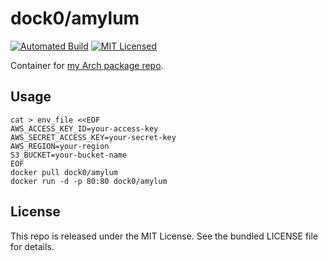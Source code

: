 dock0/amylum
=======

[![Automated Build](http://img.shields.io/badge/automated-build-green.svg)](https://registry.hub.docker.com/u/dock0/amylum/)
[![MIT Licensed](http://img.shields.io/badge/license-MIT-green.svg)](https://tldrlegal.com/license/mit-license)

Container for [my Arch package repo](https://github.com/amylum/server).

## Usage

```
cat > env_file <<EOF
AWS_ACCESS_KEY_ID=your-access-key
AWS_SECRET_ACCESS_KEY=your-secret-key
AWS_REGION=your-region
S3_BUCKET=your-bucket-name
EOF
docker pull dock0/amylum
docker run -d -p 80:80 dock0/amylum
```

## License

This repo is released under the MIT License. See the bundled LICENSE file for details.

